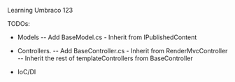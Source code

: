 Learning Umbraco 123

TODOs:
- Models
-- Add BaseModel.cs - Inherit from IPublishedContent

- Controllers.
-- Add BaseController.cs - Inherit from RenderMvcController
-- Inherit the rest of templateControllers from BaseController

- IoC/DI 

